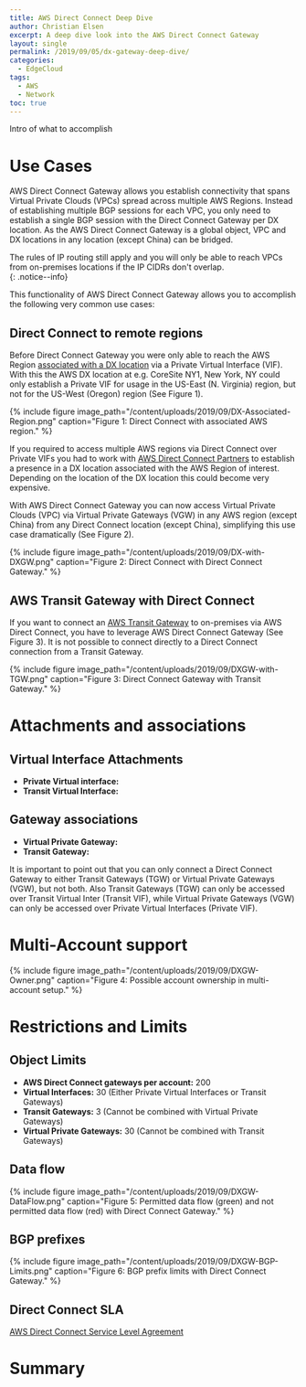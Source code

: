 ```yaml
---
title: AWS Direct Connect Deep Dive
author: Christian Elsen
excerpt: A deep dive look into the AWS Direct Connect Gateway
layout: single
permalink: /2019/09/05/dx-gateway-deep-dive/
categories:
  - EdgeCloud
tags:
  - AWS
  - Network
toc: true
---
```


Intro of what to accomplish




# Use Cases

AWS Direct Connect Gateway allows you establish connectivity that spans Virtual Private Clouds (VPCs) spread across multiple AWS Regions. Instead of establishing multiple BGP sessions for each VPC, you only need to establish a single BGP session with the Direct Connect Gateway per DX location.
As the AWS Direct Connect Gateway is a global object, VPC and DX locations in any location (except China) can be bridged.

The rules of IP routing still apply and you will only be able to reach VPCs from on-premises locations if the IP CIDRs don't overlap.  
{: .notice--info}

This functionality of AWS Direct Connect Gateway allows you to accomplish the following very common use cases:

## Direct Connect to remote regions

Before Direct Connect Gateway you were only able to reach the AWS Region [associated with a DX location](https://aws.amazon.com/directconnect/features/#AWS_Direct_Connect_Geographic_Regions) via a Private Virtual Interface (VIF). With this the AWS DX location at e.g. CoreSite NY1, New York, NY could only establish a Private VIF for usage in the US-East (N. Virginia) region, but not for the US-West (Oregon) region (See Figure 1).

{% include figure image_path="/content/uploads/2019/09/DX-Associated-Region.png" caption="Figure 1: Direct Connect with associated AWS region." %}

If you required to access multiple AWS regions via Direct Connect over Private VIFs you had to work with [AWS Direct Connect Partners](https://aws.amazon.com/directconnect/partners/) to establish a presence in a DX location associated with the AWS Region of interest. Depending on the location of the DX location this could become very expensive.

With AWS Direct Connect Gateway you can now access Virtual Private Clouds (VPC) via Virtual Private Gateways (VGW) in any AWS region (except China) from any Direct Connect location (except China), simplifying this use case dramatically (See Figure 2).

{% include figure image_path="/content/uploads/2019/09/DX-with-DXGW.png" caption="Figure 2: Direct Connect with Direct Connect Gateway." %}

## AWS Transit Gateway with Direct Connect

If you want to connect an [AWS Transit Gateway](https://aws.amazon.com/transit-gateway/) to on-premises via AWS Direct Connect, you have to leverage AWS Direct Connect Gateway (See Figure 3). It is not possible to connect directly to a Direct Connect connection from a Transit Gateway.  

{% include figure image_path="/content/uploads/2019/09/DXGW-with-TGW.png" caption="Figure 3: Direct Connect Gateway with Transit Gateway." %}

# Attachments and associations

## Virtual Interface Attachments

* **Private Virtual interface:**
* **Transit Virtual Interface:**

## Gateway associations

* **Virtual Private Gateway:**
* **Transit Gateway:**

It is important to point out that you can only connect a Direct Connect Gateway to either Transit Gateways (TGW) or Virtual Private Gateways (VGW), but not both. Also Transit Gateways (TGW) can only be accessed over Transit Virtual Inter (Transit VIF), while Virtual Private Gateways (VGW) can only be accessed over Private Virtual Interfaces (Private VIF).

# Multi-Account support

{% include figure image_path="/content/uploads/2019/09/DXGW-Owner.png" caption="Figure 4: Possible account ownership in multi-account setup." %}

# Restrictions and Limits

## Object Limits

* **AWS Direct Connect gateways per account:** 200
* **Virtual Interfaces:** 30 (Either Private Virtual Interfaces or Transit Gateways)
* **Transit Gateways:** 3 (Cannot be combined with Virtual Private Gateways)
* **Virtual Private Gateways:** 30 (Cannot be combined with Transit Gateways)

## Data flow

{% include figure image_path="/content/uploads/2019/09/DXGW-DataFlow.png" caption="Figure 5: Permitted data flow (green) and not permitted data flow (red) with Direct Connect Gateway." %}

## BGP prefixes

{% include figure image_path="/content/uploads/2019/09/DXGW-BGP-Limits.png" caption="Figure 6: BGP prefix limits with Direct Connect Gateway." %}

## Direct Connect SLA

[AWS Direct Connect Service Level Agreement](https://aws.amazon.com/directconnect/sla/)

# Summary
